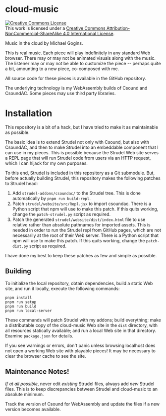 # cloud-music

<a rel="license" href="http://creativecommons.org/licenses/by-nc-sa/4.0/"><img alt="Creative Commons License" 
style="border-width:0" src="https://i.creativecommons.org/l/by-nc-sa/4.0/88x31.png" />
</a><br />This work is licensed under a 
<a rel="license" href="http://creativecommons.org/licenses/by-nc-sa/4.0/">
Creative Commons Attribution-NonCommercial-ShareAlike 4.0 International License</a>.

Music in the cloud by Michael Gogins. 

This is real music. Each piece will play indefinitely in any standard Web browser. There may or may not be animated visuals along with the music. The listener may or may not be able to customize the piece -- perhaps quite a bit, amounting to a new piece, co-composed with me.

All source code for these pieces is available in the GitHub repository.

The underlying technology is my WebAssembly builds of Csound and CsoundAC. Some pieces may use third party libraries.

# Installation

This repository is a bit of a hack, but I have tried to make it as maintainable 
as possible.

The basic idea is to extend Strudel not only with Csound, but also with 
CsoundAC, and then to make Strudel into an embeddable component that I can use 
in my pieces. This is possible because the Strudel Web site serves a REPL page 
that will run Strudel code from users via an HTTP request, which I can hijack 
for my own purposes.

To this end, Strudel is included in this repository as a Git submodule. But, 
before actually building Strudel, this repository makes the following patches 
to Strudel head:

 1. Add `strudel-addons/csoundac/` to the Strudel tree. This is done 
    automatically by `pnpm run build-repl`.
 2. Patch `strudel/website/src/Repl.jsx` to import csoundac. There is a Python 
    script that npm will use to make this patch. If this quits working, 
    change the `patch-strudel.py` script as required.
 3. Patch the generated `strudel/website/dist/index.html` file to use relative 
    rather than absolute pathnames for imported assets. This is needed in 
    order to run the Strudel repl from GitHub pages, which are not necessarily 
    at the root of their Web server. There is a Python script that npm will use 
    to make this patch. If this quits working, change the `patch-dist.py` 
    script as required.
    
I have done my best to keep these patches as few and simple as possible.

## Building

To initialize the local repository, obtain dependencies, build a static Web 
site, and run it locally, execute the following commands:

```
pnpm install
pnpm run setup
pnpm run build
pnpm run local-server
```
These commands will patch Strudel with my addons; build everything; make a 
distributable copy of the cloud-music Web site in the `dist` directory, with 
all resources statically available; and run a local Web site in that 
directory. Examine `package.json` for details. 

If you see warnings or errors, don't panic unless browsing localhost does not 
open a working Web site with playable pieces! It may be necessary to clear the 
browser cache to see the site.

## Maintenance Notes!

_If at all possible_, never edit _existing_ Strudel files, always add _new_ 
Strudel files. This is to keep discrepancies between Strudel and cloud-music 
to an absolute minimum.

Track the version of Csound for WebAssembly and update the files if a new 
version becomes available.




